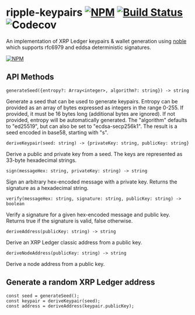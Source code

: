 # ripple-keypairs [![NPM](https://img.shields.io/npm/v/ripple-keypairs.svg)](https://npmjs.org/package/ripple-keypairs) [![Build Status](https://img.shields.io/travis/ripple/ripple-keypairs/master.svg)](https://travis-ci.org/ripple/ripple-keypairs) ![Codecov](https://img.shields.io/codecov/c/github/ripple/ripple-keypairs)

An implementation of XRP Ledger keypairs & wallet generation using
[noble](https://paulmillr.com/noble) which supports rfc6979 and
eddsa deterministic signatures.

[![NPM](https://nodei.co/npm/ripple-keypairs.png)](https://www.npmjs.org/package/ripple-keypairs)

## API Methods

```
generateSeed({entropy?: Array<integer>, algorithm?: string}) -> string
```
Generate a seed that can be used to generate keypairs. Entropy can be provided as an array of bytes expressed as integers in the range 0-255. If provided, it must be 16 bytes long (additional bytes are ignored). If not provided, entropy will be automatically generated. The "algorithm" defaults to "ed25519", but can also be set to "ecdsa-secp256k1". The result is a seed encoded in base58, starting with "s".

```
deriveKeypair(seed: string) -> {privateKey: string, publicKey: string}
```
Derive a public and private key from a seed. The keys are represented as 33-byte hexadecimal strings.

```
sign(messageHex: string, privateKey: string) -> string
```
Sign an arbitrary hex-encoded message with a private key. Returns the signature as a hexadecimal string.

```
verify(messageHex: string, signature: string, publicKey: string) -> boolean
```
Verify a signature for a given hex-encoded message and public key. Returns true if the signature is valid, false otherwise.

```
deriveAddress(publicKey: string) -> string
```
Derive an XRP Ledger classic address from a public key.

```
deriveNodeAddress(publicKey: string) -> string
```
Derive a node address from a public key.


## Generate a random XRP Ledger address

```
const seed = generateSeed();
const keypair = deriveKeypair(seed);
const address = deriveAddress(keypair.publicKey);
```
